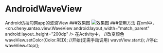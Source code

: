 # AndroidWaveView
Android仿拉勾网app的波浪View
###效果图
![效果图](http://img.blog.csdn.net/20160717175731335)
###使用方法
在xml中，
	<cn.chenyuantao.view.WaveView
	        android:layout_width="match_parent"
	        android:layout_height="200dp" />
在Activity中，
	//改变颜色
	waveView.setColor(Color.RED);
	//开始(无需手动调用)
	waveView.start();
	//停止
	waveView.stop();